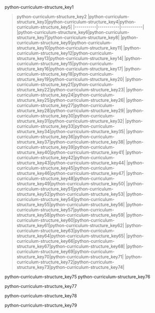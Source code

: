 python-curriculum-structure_key1


> python-curriculum-structure_key2
|python-curriculum-structure_key3|python-curriculum-structure_key4|python-curriculum-structure_key5|
|-----------|-----------|-----------|
|python-curriculum-structure_key6|python-curriculum-structure_key7|python-curriculum-structure_key8|
|python-curriculum-structure_key9|python-curriculum-structure_key10|python-curriculum-structure_key11|
|python-curriculum-structure_key12|python-curriculum-structure_key13|python-curriculum-structure_key14|
|python-curriculum-structure_key15|python-curriculum-structure_key16|python-curriculum-structure_key17|
|python-curriculum-structure_key18|python-curriculum-structure_key19|python-curriculum-structure_key20|
|python-curriculum-structure_key21|python-curriculum-structure_key22|python-curriculum-structure_key23|
|python-curriculum-structure_key24|python-curriculum-structure_key25|python-curriculum-structure_key26|
|python-curriculum-structure_key27|python-curriculum-structure_key28|python-curriculum-structure_key29|
|python-curriculum-structure_key30|python-curriculum-structure_key31|python-curriculum-structure_key32|
|python-curriculum-structure_key33|python-curriculum-structure_key34|python-curriculum-structure_key35|
|python-curriculum-structure_key36|python-curriculum-structure_key37|python-curriculum-structure_key38|
|python-curriculum-structure_key39|python-curriculum-structure_key40|python-curriculum-structure_key41|
|python-curriculum-structure_key42|python-curriculum-structure_key43|python-curriculum-structure_key44|
|python-curriculum-structure_key45|python-curriculum-structure_key46|python-curriculum-structure_key47|
|python-curriculum-structure_key48|python-curriculum-structure_key49|python-curriculum-structure_key50|
|python-curriculum-structure_key51|python-curriculum-structure_key52|python-curriculum-structure_key53|
|python-curriculum-structure_key54|python-curriculum-structure_key55|python-curriculum-structure_key56|
|python-curriculum-structure_key57|python-curriculum-structure_key58|python-curriculum-structure_key59|
|python-curriculum-structure_key60|python-curriculum-structure_key61|python-curriculum-structure_key62|
|python-curriculum-structure_key63|python-curriculum-structure_key64|python-curriculum-structure_key65|
|python-curriculum-structure_key66|python-curriculum-structure_key67|python-curriculum-structure_key68|
|python-curriculum-structure_key69|python-curriculum-structure_key70|python-curriculum-structure_key71|
|python-curriculum-structure_key72|python-curriculum-structure_key73|python-curriculum-structure_key74|

python-curriculum-structure_key75
python-curriculum-structure_key76


python-curriculum-structure_key77


python-curriculum-structure_key78


python-curriculum-structure_key79
